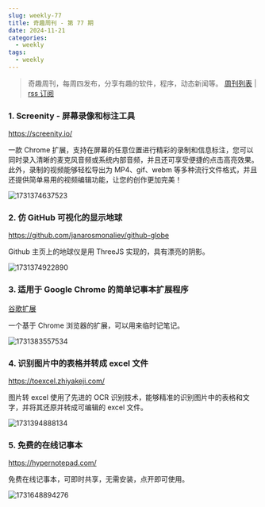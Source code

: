 ```yaml
---
slug: weekly-77
title: 奇趣周刊 - 第 77 期
date: 2024-11-21
categories:
  - weekly
tags:
  - weekly
---
```


> 奇趣周刊，每周四发布，分享有趣的软件，程序，动态新闻等。 [周刊列表](/categories/weekly/) | [rss 订阅](/categories/weekly/index.xml)

### 1. Screenity - 屏幕录像和标注工具

https://screenity.io/

一款 Chrome 扩展，支持在屏幕的任意位置进行精彩的录制和信息标注，您可以同时录入清晰的麦克风音频或系统内部音频，并且还可享受便捷的点击高亮效果。此外，录制的视频能够轻松导出为 MP4、gif、webm 等多种流行文件格式，并且还提供简单易用的视频编辑功能，让您的创作更加完美！

![1731374637523](https://imgurl.zishu.me/2024/11/1731374637523.webp)

### 2. 仿 GitHub 可视化的显示地球

https://github.com/janarosmonaliev/github-globe

Github 主页上的地球仪是用 ThreeJS 实现的，具有漂亮的阴影。

![1731374922890](https://imgurl.zishu.me/2024/11/1731374922890.webp)

### 3. 适用于 Google Chrome 的简单记事本扩展程序

[谷歌扩展](https://chromewebstore.google.com/detail/lnfempckkegmaeleniojhjplemmebgfi)

一个基于 Chrome 浏览器的扩展，可以用来临时记笔记。

![1731383557534](https://imgurl.zishu.me/2024/11/1731383557534.webp)

### 4. 识别图片中的表格并转成 excel 文件

https://toexcel.zhiyakeji.com/

图片转 excel 使用了先进的 OCR 识别技术，能够精准的识别图片中的表格和文字，并将其还原并转成可编辑的 excel 文件。

![1731394888134](https://imgurl.zishu.me/2024/11/1731394888134.webp)

### 5. 免费的在线记事本

https://hypernotepad.com/

免费在线记事本，可即时共享，无需安装，点开即可使用。

![1731648894276](https://imgurl.zishu.me/2024/11/1731648894276.webp)
